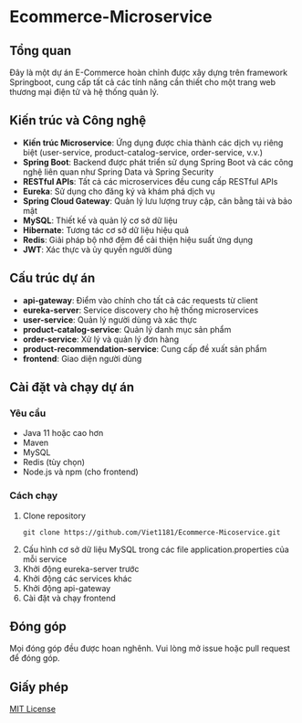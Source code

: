 # Ecommerce-Microservice

## Tổng quan

Đây là một dự án E-Commerce hoàn chỉnh được xây dựng trên framework Springboot, cung cấp tất cả các tính năng cần thiết cho một trang web thương mại điện tử và hệ thống quản lý.

## Kiến trúc và Công nghệ

- **Kiến trúc Microservice**: Ứng dụng được chia thành các dịch vụ riêng biệt (user-service, product-catalog-service, order-service, v.v.)
- **Spring Boot**: Backend được phát triển sử dụng Spring Boot và các công nghệ liên quan như Spring Data và Spring Security
- **RESTful APIs**: Tất cả các microservices đều cung cấp RESTful APIs
- **Eureka**: Sử dụng cho đăng ký và khám phá dịch vụ
- **Spring Cloud Gateway**: Quản lý lưu lượng truy cập, cân bằng tải và bảo mật
- **MySQL**: Thiết kế và quản lý cơ sở dữ liệu
- **Hibernate**: Tương tác cơ sở dữ liệu hiệu quả
- **Redis**: Giải pháp bộ nhớ đệm để cải thiện hiệu suất ứng dụng
- **JWT**: Xác thực và ủy quyền người dùng

## Cấu trúc dự án

- **api-gateway**: Điểm vào chính cho tất cả các requests từ client
- **eureka-server**: Service discovery cho hệ thống microservices
- **user-service**: Quản lý người dùng và xác thực
- **product-catalog-service**: Quản lý danh mục sản phẩm
- **order-service**: Xử lý và quản lý đơn hàng
- **product-recommendation-service**: Cung cấp đề xuất sản phẩm
- **frontend**: Giao diện người dùng

## Cài đặt và chạy dự án

### Yêu cầu
- Java 11 hoặc cao hơn
- Maven
- MySQL
- Redis (tùy chọn)
- Node.js và npm (cho frontend)

### Cách chạy
1. Clone repository
   ```
   git clone https://github.com/Viet1181/Ecommerce-Micoservice.git
   ```
2. Cấu hình cơ sở dữ liệu MySQL trong các file application.properties của mỗi service
3. Khởi động eureka-server trước
4. Khởi động các services khác
5. Khởi động api-gateway
6. Cài đặt và chạy frontend

## Đóng góp

Mọi đóng góp đều được hoan nghênh. Vui lòng mở issue hoặc pull request để đóng góp.

## Giấy phép

[MIT License](LICENSE)
